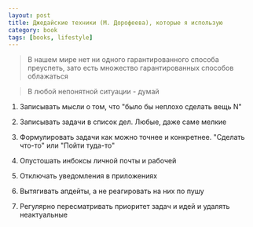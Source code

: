 ```yaml
---
layout: post
title: Джедайские техники (М. Дорофеева), которые я использую
category: book
tags: [books, lifestyle]
---
```


> В нашем мире нет ни одного гарантированного способа преуспеть, зато есть множество гарантированных способов облажаться

> В любой непонятной ситуации - думай

1. Записывать мысли о том, что "было бы неплохо сделать вещь N"

2. Записывать задачи в список дел. Любые, даже саме мелкие

3. Формулировать задачи как можно точнее и конкретнее. "Сделать что-то" или "Пойти туда-то"

4. Опустошать инбоксы личной почты и рабочей

5. Отключать уведомления в приложениях

6. Вытягивать апдейты, а не реагировать на них по пушу

7. Регулярно пересматривать приоритет задач и идей и удалять неактуальные

